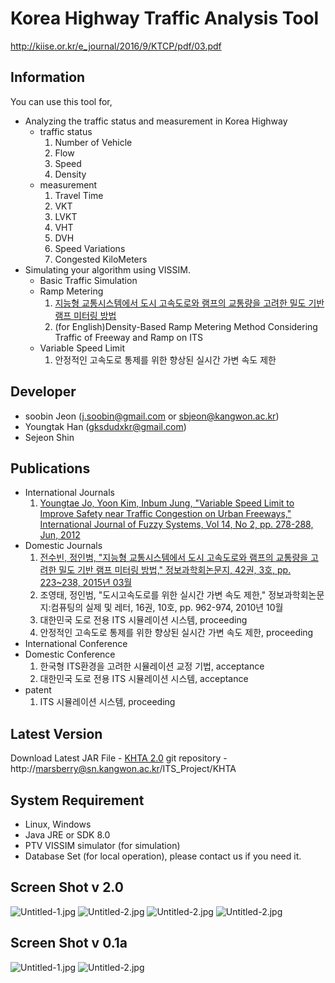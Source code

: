 # Korea Highway Traffic Analysis Tool
http://kiise.or.kr/e_journal/2016/9/KTCP/pdf/03.pdf

## Information
You can use this tool for,
* Analyzing the traffic status and measurement in Korea Highway
    * traffic status
        1. Number of Vehicle
        2. Flow
        3. Speed
        4. Density
    * measurement
        1. Travel Time
        2. VKT
        3. LVKT
        4. VHT
        5. DVH
        6. Speed Variations
        7. Congested KiloMeters
* Simulating your algorithm using VISSIM.
    * Basic Traffic Simulation
    * Ramp Metering
        1. [지능형 교통시스템에서 도시 고속도로와 램프의 교통량을 고려한 밀도 기반 램프 미터링 방법](http://www.dbpia.co.kr/Journal/ArticleDetail/NODE06204188)
        2. (for English)Density-Based Ramp Metering Method Considering Traffic of Freeway and Ramp on ITS
    * Variable Speed Limit
        1. 안정적인 고속도로 통제를 위한 향상된 실시간 가변 속도 제한

## Developer
- soobin Jeon (j.soobin@gmail.com or sbjeon@kangwon.ac.kr)
- Youngtak Han (gksdudxkr@gmail.com)
- Sejeon Shin

## Publications
* International Journals
    1. [Youngtae Jo, Yoon Kim, Inbum Jung, "Variable Speed Limit to Improve Safety near Traffic Congestion on Urban Freeways," International Journal of Fuzzy Systems, Vol 14, No 2, pp. 278-288, Jun, 2012](http://ieeexplore.ieee.org/xpls/abs_all.jsp?arnumber=6221605&tag=1)
* Domestic Journals
    1. [전수빈, 정인범, "지능형 교통시스템에서 도시 고속도로와 램프의 교통량을 고려한 밀도 기반 램프 미터링 방법," 정보과학회논문지, 42권, 3호, pp. 223~238, 2015년 03월](http://www.dbpia.co.kr/Journal/ArticleDetail/NODE06204188)
    2. 조영태, 정인범, "도시고속도로를 위한 실시간 가변 속도 제한," 정보과학회논문지:컴퓨팅의 실제 및 레터, 16권, 10호, pp. 962-974, 2010년 10월
    3. 대한민국 도로 전용 ITS 시뮬레이션 시스템, proceeding
    4. 안정적인 고속도로 통제를 위한 향상된 실시간 가변 속도 제한, proceeding
* International Conference
* Domestic Conference
    1. 한국형 ITS환경을 고려한 시뮬레이션 교정 기법, acceptance
    2. 대한민국 도로 전용 ITS 시뮬레이션 시스템, acceptance
* patent
    1. ITS 시뮬레이션 시스템, proceeding

## Latest Version
Download Latest JAR File - [KHTA 2.0](/files/517)
git repository - http://marsberry@sn.kangwon.ac.kr/ITS_Project/KHTA

## System Requirement
- Linux, Windows
- Java JRE or SDK 8.0
- PTV VISSIM simulator (for simulation)
- Database Set (for local operation), please contact us if you need it.

## Screen Shot v 2.0
![Untitled-1.jpg](/files/514)
![Untitled-2.jpg](/files/515)
![Untitled-2.jpg](/files/513)
![Untitled-2.jpg](/files/516)

## Screen Shot v 0.1a
![Untitled-1.jpg](/files/423)
![Untitled-2.jpg](/files/422)
